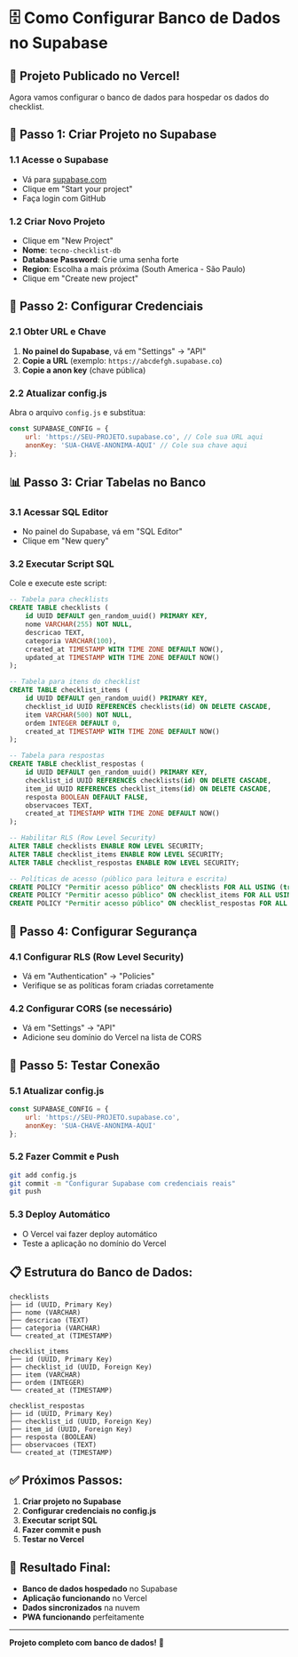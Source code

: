 # 🗄️ Como Configurar Banco de Dados no Supabase

## 🎉 **Projeto Publicado no Vercel!**
Agora vamos configurar o banco de dados para hospedar os dados do checklist.

## 🚀 **Passo 1: Criar Projeto no Supabase**

### **1.1 Acesse o Supabase**
- Vá para [supabase.com](https://supabase.com)
- Clique em "Start your project"
- Faça login com GitHub

### **1.2 Criar Novo Projeto**
- Clique em "New Project"
- **Nome**: `tecno-checklist-db`
- **Database Password**: Crie uma senha forte
- **Region**: Escolha a mais próxima (South America - São Paulo)
- Clique em "Create new project"

## 🔧 **Passo 2: Configurar Credenciais**

### **2.1 Obter URL e Chave**
1. **No painel do Supabase**, vá em "Settings" → "API"
2. **Copie a URL** (exemplo: `https://abcdefgh.supabase.co`)
3. **Copie a anon key** (chave pública)

### **2.2 Atualizar config.js**
Abra o arquivo `config.js` e substitua:

```javascript
const SUPABASE_CONFIG = {
    url: 'https://SEU-PROJETO.supabase.co', // Cole sua URL aqui
    anonKey: 'SUA-CHAVE-ANONIMA-AQUI' // Cole sua chave aqui
};
```

## 📊 **Passo 3: Criar Tabelas no Banco**

### **3.1 Acessar SQL Editor**
- No painel do Supabase, vá em "SQL Editor"
- Clique em "New query"

### **3.2 Executar Script SQL**
Cole e execute este script:

```sql
-- Tabela para checklists
CREATE TABLE checklists (
    id UUID DEFAULT gen_random_uuid() PRIMARY KEY,
    nome VARCHAR(255) NOT NULL,
    descricao TEXT,
    categoria VARCHAR(100),
    created_at TIMESTAMP WITH TIME ZONE DEFAULT NOW(),
    updated_at TIMESTAMP WITH TIME ZONE DEFAULT NOW()
);

-- Tabela para itens do checklist
CREATE TABLE checklist_items (
    id UUID DEFAULT gen_random_uuid() PRIMARY KEY,
    checklist_id UUID REFERENCES checklists(id) ON DELETE CASCADE,
    item VARCHAR(500) NOT NULL,
    ordem INTEGER DEFAULT 0,
    created_at TIMESTAMP WITH TIME ZONE DEFAULT NOW()
);

-- Tabela para respostas
CREATE TABLE checklist_respostas (
    id UUID DEFAULT gen_random_uuid() PRIMARY KEY,
    checklist_id UUID REFERENCES checklists(id) ON DELETE CASCADE,
    item_id UUID REFERENCES checklist_items(id) ON DELETE CASCADE,
    resposta BOOLEAN DEFAULT FALSE,
    observacoes TEXT,
    created_at TIMESTAMP WITH TIME ZONE DEFAULT NOW()
);

-- Habilitar RLS (Row Level Security)
ALTER TABLE checklists ENABLE ROW LEVEL SECURITY;
ALTER TABLE checklist_items ENABLE ROW LEVEL SECURITY;
ALTER TABLE checklist_respostas ENABLE ROW LEVEL SECURITY;

-- Políticas de acesso (público para leitura e escrita)
CREATE POLICY "Permitir acesso público" ON checklists FOR ALL USING (true);
CREATE POLICY "Permitir acesso público" ON checklist_items FOR ALL USING (true);
CREATE POLICY "Permitir acesso público" ON checklist_respostas FOR ALL USING (true);
```

## 🔐 **Passo 4: Configurar Segurança**

### **4.1 Configurar RLS (Row Level Security)**
- Vá em "Authentication" → "Policies"
- Verifique se as políticas foram criadas corretamente

### **4.2 Configurar CORS (se necessário)**
- Vá em "Settings" → "API"
- Adicione seu domínio do Vercel na lista de CORS

## 🧪 **Passo 5: Testar Conexão**

### **5.1 Atualizar config.js**
```javascript
const SUPABASE_CONFIG = {
    url: 'https://SEU-PROJETO.supabase.co',
    anonKey: 'SUA-CHAVE-ANONIMA-AQUI'
};
```

### **5.2 Fazer Commit e Push**
```bash
git add config.js
git commit -m "Configurar Supabase com credenciais reais"
git push
```

### **5.3 Deploy Automático**
- O Vercel vai fazer deploy automático
- Teste a aplicação no domínio do Vercel

## 📋 **Estrutura do Banco de Dados:**

```
checklists
├── id (UUID, Primary Key)
├── nome (VARCHAR)
├── descricao (TEXT)
├── categoria (VARCHAR)
└── created_at (TIMESTAMP)

checklist_items
├── id (UUID, Primary Key)
├── checklist_id (UUID, Foreign Key)
├── item (VARCHAR)
├── ordem (INTEGER)
└── created_at (TIMESTAMP)

checklist_respostas
├── id (UUID, Primary Key)
├── checklist_id (UUID, Foreign Key)
├── item_id (UUID, Foreign Key)
├── resposta (BOOLEAN)
├── observacoes (TEXT)
└── created_at (TIMESTAMP)
```

## ✅ **Próximos Passos:**

1. **Criar projeto no Supabase**
2. **Configurar credenciais no config.js**
3. **Executar script SQL**
4. **Fazer commit e push**
5. **Testar no Vercel**

## 🎯 **Resultado Final:**
- **Banco de dados hospedado** no Supabase
- **Aplicação funcionando** no Vercel
- **Dados sincronizados** na nuvem
- **PWA funcionando** perfeitamente

---

**Projeto completo com banco de dados!** 🎉

